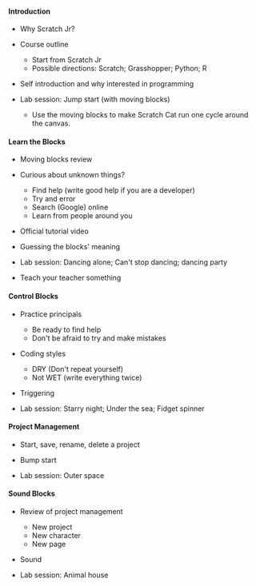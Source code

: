 #### Introduction

+ Why Scratch Jr?

+ Course outline
    - Start from Scratch Jr
	- Possible directions: Scratch; Grasshopper; Python; R

+ Self introduction and why interested in programming

+ Lab session: Jump start (with moving blocks)
    - Use the moving blocks to make Scratch Cat run one cycle around
      the canvas.

#### Learn the Blocks

+ Moving blocks review

+ Curious about unknown things?
    - Find help (write good help if you are a developer)
	- Try and error
	- Search (Google) online
	- Learn from people around you

+ Official tutorial video

+ Guessing the blocks' meaning

+ Lab session: Dancing alone; Can't stop dancing; dancing party

+ Teach your teacher something

#### Control Blocks

+ Practice principals
    - Be ready to find help
	- Don't be afraid to try and make mistakes

+ Coding styles
    - DRY (Don't repeat yourself)
	- Not WET (write everything twice)
	
+ Triggering

+ Lab session: Starry night; Under the sea; Fidget spinner

#### Project Management

+ Start, save, rename, delete a project

+ Bump start

+ Lab session: Outer space

#### Sound Blocks

+ Review of project management
    - New project
	- New character
	- New page

+ Sound

+ Lab session: Animal house


